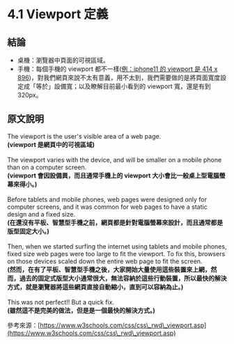 # 4.1 Viewport 定義

## 結論

* 桌機：瀏覽器中頁面的可視區域。
* 手機：每個手機的 viewport 都不一樣([例：iphone11 的 viewport 是 414 x 896](https://yesviz.com/devices/iphone-11/))，對我們網頁來說不太有意義，用不太到，我們需要做的是將頁面寬度設定成「等於」設備寬；以及瞭解目前最小看到的 viewport 寬，還是有到 320px。

## 原文說明

The viewport is the user's visible area of a web page.\
**(viewport 是網頁中的可視區域)**\
\
The viewport varies with the device, and will be smaller on a mobile phone than on a computer screen.\
**(viewport 會因設備異，而且通常手機上的 viewport 大小會比一般桌上型電腦螢幕來得小。)**\
\
Before tablets and mobile phones, web pages were designed only for computer screens, and it was common for web pages to have a static design and a fixed size.\
**(在還沒有平板、智慧型手機之前，網頁都是針對電腦螢幕來設計，而且通常都是版型固定大小。)**\
\
Then, when we started surfing the internet using tablets and mobile phones, fixed size web pages were too large to fit the viewport. To fix this, browsers on those devices scaled down the entire web page to fit the screen.\
**(然而，在有了平板、智慧型手機之後，大家開始大量使用這些裝置來上網，然而，過去的固定式版型大小通常很大，無法容納於這些行動裝置，所以最快的解決方式，就是瀏覽器將這些網頁直接自動縮小，直到可以容納為止。)**\
\
This was not perfect!! But a quick fix.\
**(雖然這不是完美的做法，但是是一個最快的解決方式。)**



參考來源：[https://www.w3schools.com/css/css\_rwd\_viewport.asp](https://www.w3schools.com/css/css\_rwd\_viewport.asp)

